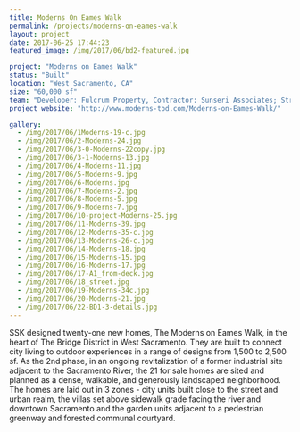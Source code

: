 ```yaml
---
title: Moderns On Eames Walk
permalink: /projects/moderns-on-eames-walk
layout: project
date: 2017-06-25 17:44:23
featured_image: /img/2017/06/bd2-featured.jpg

project: "Moderns on Eames Walk"
status: "Built"
location: "West Sacramento, CA"
size: "60,000 sf"
team: "Developer: Fulcrum Property, Contractor: Sunseri Associates; Structural: Harris and Sloan; Civil: PSOMAS; Landscape: Quadriga; Electrical: HCS Engineering, Inc.; Mechanical & Plumbing: Alexander Scheflo & Associates, Inc. Photography: 5K Photography"
project website: "http://www.moderns-tbd.com/Moderns-on-Eames-Walk/"

gallery:
  - /img/2017/06/1Moderns-19-c.jpg
  - /img/2017/06/2-Moderns-24.jpg
  - /img/2017/06/3-0-Moderns-22copy.jpg
  - /img/2017/06/3-1-Moderns-13.jpg
  - /img/2017/06/4-Moderns-11.jpg
  - /img/2017/06/5-Moderns-9.jpg
  - /img/2017/06/6-Moderns.jpg
  - /img/2017/06/7-Moderns-2.jpg
  - /img/2017/06/8-Moderns-5.jpg
  - /img/2017/06/9-Moderns-7.jpg
  - /img/2017/06/10-project-Moderns-25.jpg
  - /img/2017/06/11-Moderns-39.jpg
  - /img/2017/06/12-Moderns-35-c.jpg
  - /img/2017/06/13-Moderns-26-c.jpg
  - /img/2017/06/14-Moderns-18.jpg
  - /img/2017/06/15-Moderns-15.jpg
  - /img/2017/06/16-Moderns-17.jpg
  - /img/2017/06/17-A1_from-deck.jpg
  - /img/2017/06/18_street.jpg
  - /img/2017/06/19-Moderns-34c.jpg
  - /img/2017/06/20-Moderns-21.jpg
  - /img/2017/06/22-BD1-3-details.jpg
---
```


SSK designed twenty-one new homes, The Moderns on Eames Walk, in the heart of The Bridge District in West Sacramento.  They are built to connect city living to outdoor experiences in a range of designs from 1,500 to 2,500 sf.  As the 2nd phase, in an ongoing revitalization of a former industrial site adjacent to the Sacramento River, the 21 for sale homes are sited and planned as a dense, walkable, and generously landscaped neighborhood. The homes are laid out in 3 zones - city units built close to the street and urban realm, the villas set above sidewalk grade facing the river and downtown Sacramento and the garden units adjacent to a pedestrian greenway and forested communal courtyard.
